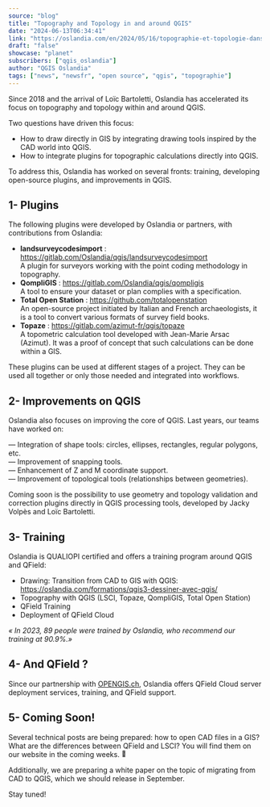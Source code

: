 ```yaml
---
source: "blog"
title: "Topography and Topology in and around QGIS"
date: "2024-06-13T06:34:41"
link: "https://oslandia.com/en/2024/05/16/topographie-et-topologie-dans-et-autour-de-qgis/"
draft: "false"
showcase: "planet"
subscribers: ["qgis_oslandia"]
author: "QGIS Oslandia"
tags: ["news", "newsfr", "open source", "qgis", "topographie"]
---
```


<p>Since 2018 and the arrival of Loïc Bartoletti, Oslandia has accelerated its focus on topography and topology within and around QGIS.</p>
<p>Two questions have driven this focus:</p>
<ul class="part">
<li class="">How to draw directly in GIS by integrating drawing tools inspired by the CAD world into QGIS.</li>
<li class="">How to integrate plugins for topographic calculations directly into QGIS.</li>
</ul>
<p class="part">To address this, Oslandia has worked on several fronts: training, developing open-source plugins, and improvements in QGIS.</p>
<h2 class="part">1- Plugins</h2>
<p>The following plugins were developed by Oslandia or partners, with contributions from Oslandia:</p>
<ul>
<li class="part"><strong>landsurveycodesimport</strong> : <a href="https://gitlab.com/Oslandia/qgis/landsurveycodesimport" rel="noopener" target="_blank">https://gitlab.com/Oslandia/qgis/landsurveycodesimport</a><br />
A plugin for surveyors working with the point coding methodology in topography.</li>
<li class="part"><strong>QompliGIS</strong> : <a href="https://gitlab.com/Oslandia/qgis/qompligis" rel="noopener" target="_blank">https://gitlab.com/Oslandia/qgis/qompligis</a><br />
A tool to ensure your dataset or plan complies with a specification.</li>
<li class="part"><strong>Total Open Station</strong> : <a href="https://github.com/totalopenstation" rel="noopener" target="_blank">https://github.com/totalopenstation</a><br />
An open-source project initiated by Italian and French archaeologists, it is a tool to convert various formats of survey field books.</li>
<li class="part"><strong>Topaze</strong> : <a href="https://gitlab.com/azimut-fr/qgis/topaze" rel="noopener" target="_blank">https://gitlab.com/azimut-fr/qgis/topaze</a><br />
A topometric calculation tool developed with Jean-Marie Arsac (Azimut). It was a proof of concept that such calculations can be done within a GIS.</li>
</ul>
<p class="part">These plugins can be used at different stages of a project. They can be used all together or only those needed and integrated into workflows.</p>
<h2 class="part">2- Improvements on QGIS</h2>
<p>Oslandia also focuses on improving the core of QGIS. Last years, our teams have worked on:</p>
<p class="part">— Integration of shape tools: circles, ellipses, rectangles, regular polygons, etc.<br />
— Improvement of snapping tools.<br />
— Enhancement of Z and M coordinate support.<br />
— Improvement of topological tools (relationships between geometries).</p>
<p>Coming soon is the possibility to use geometry and topology validation and correction plugins directly in QGIS processing tools, developed by Jacky Volpès and Loïc Bartoletti.</p>
<h2 class="part">3- Training</h2>
<p>Oslandia is QUALIOPI certified and offers a training program around QGIS and QField:</p>
<ul class="part">
<li class="">Drawing: Transition from CAD to GIS with QGIS: <a href="https://oslandia.com/en/formations/qgis3-dessiner-avec-qgis/" rel="noopener" target="_blank">https://oslandia.com/formations/qgis3-dessiner-avec-qgis/</a></li>
<li class="">Topography with QGIS (LSCI, Topaze, QompliGIS, Total Open Station)</li>
<li class="">QField Training</li>
<li class="">Deployment of QField Cloud</li>
</ul>
<p class="part"><em>« In 2023, 89 people were trained by Oslandia, who recommend our training at 90.9%.»</em></p>
<h2 class="part">4- And QField ?</h2>
<p class="part">Since our partnership with <a href="http://OPENGIS.ch" rel="noopener" target="_blank">OPENGIS.ch</a>, Oslandia offers QField Cloud server deployment services, training, and QField support.</p>
<h2 class="part">5- Coming Soon!</h2>
<p>Several technical posts are being prepared: how to open CAD files in a GIS? What are the differences between QField and LSCI? You will find them on our website in the coming weeks. <img alt="🙂" class="wp-smiley" src="https://s.w.org/images/core/emoji/11/72x72/1f642.png" style="height: 1em;" /></p>
<p>Additionally, we are preparing a white paper on the topic of migrating from CAD to QGIS, which we should release in September.</p>
<p>Stay tuned!</p>
<p>&nbsp;</p>
